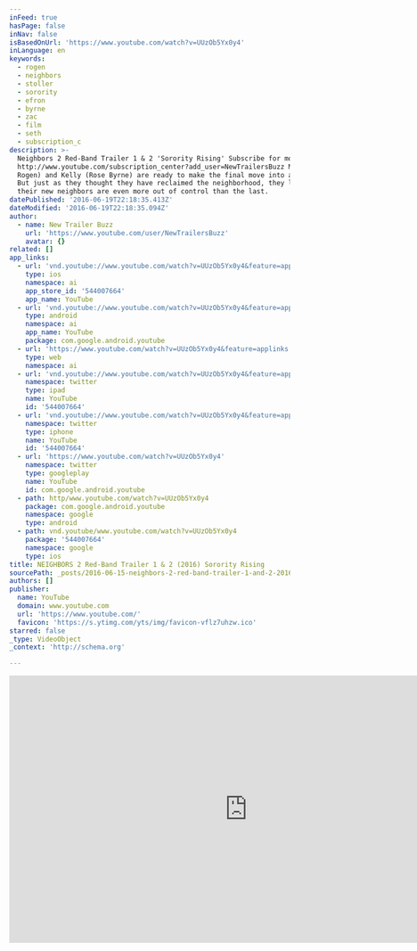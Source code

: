 ```yaml
---
inFeed: true
hasPage: false
inNav: false
isBasedOnUrl: 'https://www.youtube.com/watch?v=UUzOb5Yx0y4'
inLanguage: en
keywords:
  - rogen
  - neighbors
  - stoller
  - sorority
  - efron
  - byrne
  - zac
  - film
  - seth
  - subscription_c
description: >-
  Neighbors 2 Red-Band Trailer 1 & 2 'Sorority Rising' Subscribe for more:
  http://www.youtube.com/subscription_center?add_user=NewTrailersBuzz Mac (Seth
  Rogen) and Kelly (Rose Byrne) are ready to make the final move into adulthood.
  But just as they thought they have reclaimed the neighborhood, they learn that
  their new neighbors are even more out of control than the last.
datePublished: '2016-06-19T22:18:35.413Z'
dateModified: '2016-06-19T22:18:35.094Z'
author:
  - name: New Trailer Buzz
    url: 'https://www.youtube.com/user/NewTrailersBuzz'
    avatar: {}
related: []
app_links:
  - url: 'vnd.youtube://www.youtube.com/watch?v=UUzOb5Yx0y4&feature=applinks'
    type: ios
    namespace: ai
    app_store_id: '544007664'
    app_name: YouTube
  - url: 'vnd.youtube://www.youtube.com/watch?v=UUzOb5Yx0y4&feature=applinks'
    type: android
    namespace: ai
    app_name: YouTube
    package: com.google.android.youtube
  - url: 'https://www.youtube.com/watch?v=UUzOb5Yx0y4&feature=applinks'
    type: web
    namespace: ai
  - url: 'vnd.youtube://www.youtube.com/watch?v=UUzOb5Yx0y4&feature=applinks'
    namespace: twitter
    type: ipad
    name: YouTube
    id: '544007664'
  - url: 'vnd.youtube://www.youtube.com/watch?v=UUzOb5Yx0y4&feature=applinks'
    namespace: twitter
    type: iphone
    name: YouTube
    id: '544007664'
  - url: 'https://www.youtube.com/watch?v=UUzOb5Yx0y4'
    namespace: twitter
    type: googleplay
    name: YouTube
    id: com.google.android.youtube
  - path: http/www.youtube.com/watch?v=UUzOb5Yx0y4
    package: com.google.android.youtube
    namespace: google
    type: android
  - path: vnd.youtube/www.youtube.com/watch?v=UUzOb5Yx0y4
    package: '544007664'
    namespace: google
    type: ios
title: NEIGHBORS 2 Red-Band Trailer 1 & 2 (2016) Sorority Rising
sourcePath: _posts/2016-06-15-neighbors-2-red-band-trailer-1-and-2-2016-sorority-rising.md
authors: []
publisher:
  name: YouTube
  domain: www.youtube.com
  url: 'https://www.youtube.com/'
  favicon: 'https://s.ytimg.com/yts/img/favicon-vflz7uhzw.ico'
starred: false
_type: VideoObject
_context: 'http://schema.org'

---
```

<iframe src="https://cdn.embedly.com/widgets/media.html?src=https%3A%2F%2Fwww.youtube.com%2Fembed%2FUUzOb5Yx0y4%3Ffeature%3Doembed&amp;url=http%3A%2F%2Fwww.youtube.com%2Fwatch%3Fv%3DUUzOb5Yx0y4&amp;image=https%3A%2F%2Fi.ytimg.com%2Fvi%2FUUzOb5Yx0y4%2Fhqdefault.jpg&amp;key=b7d04c9b404c499eba89ee7072e1c4f7&amp;type=text%2Fhtml&amp;schema=youtube" width="854" height="480" scrolling="no" frameborder="0" allowfullscreen="" style=""></iframe>